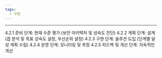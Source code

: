 ```yaml
---
tags:
  - 구현
---
```

---
4.2.1 준비 단계: 현재 수준 평가 (보안 아키텍처 및 성숙도 진단)
4.2.2 계획 단계: 설계 (갭 분석 및 목표 성숙도 설정, 우선순위 설정)
4.2.3 구현 단계: 솔루션 도입 (단계별 달성 계획 수립)
4.2.4 운영 단계: 모니터링 및 측정
4.2.5 피드백 및 개선 단계: 지속적인 개선